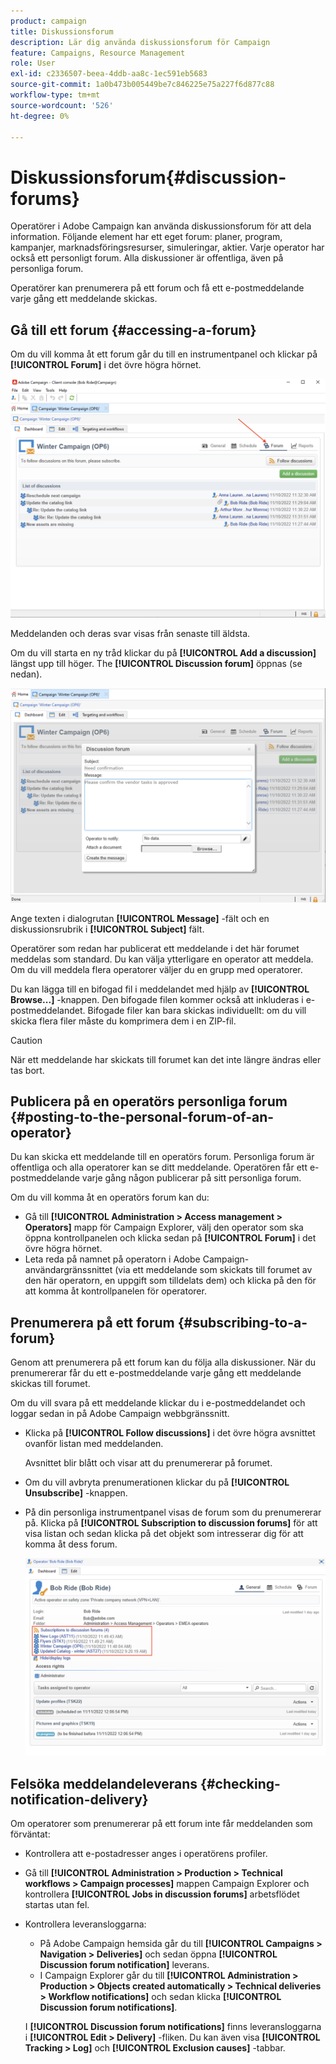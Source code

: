 ```yaml
---
product: campaign
title: Diskussionsforum
description: Lär dig använda diskussionsforum för Campaign
feature: Campaigns, Resource Management
role: User
exl-id: c2336507-beea-4ddb-aa8c-1ec591eb5683
source-git-commit: 1a0b473b005449be7c846225e75a227f6d877c88
workflow-type: tm+mt
source-wordcount: '526'
ht-degree: 0%

---
```


# Diskussionsforum{#discussion-forums}

Operatörer i Adobe Campaign kan använda diskussionsforum för att dela information. Följande element har ett eget forum: planer, program, kampanjer, marknadsföringsresurser, simuleringar, aktier. Varje operator har också ett personligt forum. Alla diskussioner är offentliga, även på personliga forum.

Operatörer kan prenumerera på ett forum och få ett e-postmeddelande varje gång ett meddelande skickas.

## Gå till ett forum {#accessing-a-forum}

Om du vill komma åt ett forum går du till en instrumentpanel och klickar på **[!UICONTROL Forum]** i det övre högra hörnet.

![](assets/mrm-forum-icon.png)

Meddelanden och deras svar visas från senaste till äldsta.

Om du vill starta en ny tråd klickar du på **[!UICONTROL Add a discussion]** längst upp till höger. The **[!UICONTROL Discussion forum]** öppnas (se nedan).

![](assets/mrm-forum-new-thread.png)


Ange texten i dialogrutan **[!UICONTROL Message]** -fält och en diskussionsrubrik i **[!UICONTROL Subject]** fält.

Operatörer som redan har publicerat ett meddelande i det här forumet meddelas som standard. Du kan välja ytterligare en operator att meddela. Om du vill meddela flera operatorer väljer du en grupp med operatorer.

Du kan lägga till en bifogad fil i meddelandet med hjälp av  **[!UICONTROL Browse...]** -knappen. Den bifogade filen kommer också att inkluderas i e-postmeddelandet. Bifogade filer kan bara skickas individuellt: om du vill skicka flera filer måste du komprimera dem i en ZIP-fil.

>[!CAUTION]
>
>När ett meddelande har skickats till forumet kan det inte längre ändras eller tas bort.

## Publicera på en operatörs personliga forum {#posting-to-the-personal-forum-of-an-operator}

Du kan skicka ett meddelande till en operatörs forum. Personliga forum är offentliga och alla operatorer kan se ditt meddelande. Operatören får ett e-postmeddelande varje gång någon publicerar på sitt personliga forum.

Om du vill komma åt en operatörs forum kan du:

* Gå till **[!UICONTROL Administration > Access management > Operators]** mapp för Campaign Explorer, välj den operator som ska öppna kontrollpanelen och klicka sedan på **[!UICONTROL Forum]** i det övre högra hörnet.
* Leta reda på namnet på operatorn i Adobe Campaign-användargränssnittet (via ett meddelande som skickats till forumet av den här operatorn, en uppgift som tilldelats dem) och klicka på den för att komma åt kontrollpanelen för operatorer.

## Prenumerera på ett forum {#subscribing-to-a-forum}

Genom att prenumerera på ett forum kan du följa alla diskussioner. När du prenumererar får du ett e-postmeddelande varje gång ett meddelande skickas till forumet.

Om du vill svara på ett meddelande klickar du i e-postmeddelandet och loggar sedan in på Adobe Campaign webbgränssnitt.

* Klicka på **[!UICONTROL Follow discussions]** i det övre högra avsnittet ovanför listan med meddelanden.

  Avsnittet blir blått och visar att du prenumererar på forumet.

* Om du vill avbryta prenumerationen klickar du på **[!UICONTROL Unsubscribe]** -knappen.

* På din personliga instrumentpanel visas de forum som du prenumererar på. Klicka på **[!UICONTROL Subscription to discussion forums]** för att visa listan och sedan klicka på det objekt som intresserar dig för att komma åt dess forum.

  ![](assets/forum-subscribed.png)


## Felsöka meddelandeleverans {#checking-notification-delivery}

Om operatorer som prenumererar på ett forum inte får meddelanden som förväntat:

* Kontrollera att e-postadresser anges i operatörens profiler.
* Gå till **[!UICONTROL Administration > Production > Technical workflows > Campaign processes]** mappen Campaign Explorer och kontrollera **[!UICONTROL Jobs in discussion forums]** arbetsflödet startas utan fel.
* Kontrollera leveransloggarna:

   * På Adobe Campaign hemsida går du till **[!UICONTROL Campaigns > Navigation > Deliveries]** och sedan öppna **[!UICONTROL Discussion forum notification]** leverans.
   * I Campaign Explorer går du till **[!UICONTROL Administration > Production > Objects created automatically > Technical deliveries > Workflow notifications]** och sedan klicka **[!UICONTROL Discussion forum notifications]**.

  I **[!UICONTROL Discussion forum notifications]** finns leveransloggarna i **[!UICONTROL Edit > Delivery]** -fliken. Du kan även visa **[!UICONTROL Tracking > Log]** och **[!UICONTROL Exclusion causes]** -tabbar.
